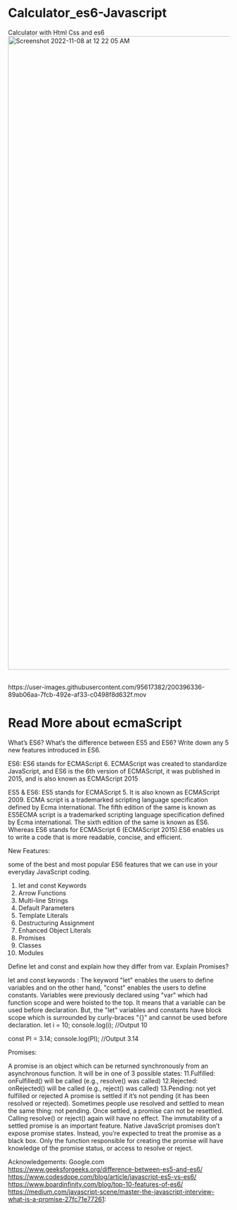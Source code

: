 # Calculator_es6-Javascript
Calculator with Html Css and es6
<br>
<img width="1440" alt="Screenshot 2022-11-08 at 12 22 05 AM" src="https://user-images.githubusercontent.com/95617382/200396386-ca107f7f-e7aa-44b2-80f7-c78f5067831b.png">

<br>
https://user-images.githubusercontent.com/95617382/200396336-89ab06aa-7fcb-492e-af33-c0498f8d632f.mov

<h1>Read More about ecmaScript</h1>
 
What’s ES6? What’s the difference between ES5 and ES6? Write
down any 5 new features introduced in ES6.
 
ES6:
ES6 stands for ECMAScript 6. ECMAScript was created to standardize JavaScript, and ES6 is the 6th version of ECMAScript, it was published in 2015, and is also known as ECMAScript 2015
 
ES5 & ES6:
ES5 stands for ECMAScript 5. It is also known as ECMAScript 2009. ECMA script is a trademarked scripting language specification defined by Ecma international. The fifth edition of the same is known as ES5ECMA script is a trademarked scripting language specification defined by Ecma international. The sixth edition of the same is known as ES6. Whereas ES6 stands for ECMAScript 6 (ECMAScript 2015).ES6 enables us to write a code that is more readable, concise, and efficient.
 
New Features:
 
some of the best and most popular ES6 features that we can use in your everyday JavaScript coding.
1. let and const Keywords
2. Arrow Functions
3. Multi-line Strings
4. Default Parameters
5. Template Literals
6. Destructuring Assignment
7. Enhanced Object Literals
8. Promises
9. Classes
10. Modules
 
Define let and const and explain how they differ from var.
Explain Promises?
 
 let and const keywords :
The keyword "let" enables the users to define variables and on the other hand, "const" enables the users to define constants. Variables were previously declared using "var" which had function scope and were hoisted to the top. It means that a variable can be used before declaration. But, the "let" variables and constants have block scope which is surrounded by curly-braces "{}" and cannot be used before declaration.
let i = 10;
console.log(i);   //Output 10
 
const PI = 3.14;
console.log(PI);  //Output 3.14
 
Promises:
 
A promise is an object which can be returned synchronously from an asynchronous function. It will be in one of 3 possible states:
11. ​​Fulfilled: onFulfilled() will be called (e.g., resolve() was called)
12. ​​Rejected: onRejected() will be called (e.g., reject() was called)
13. ​​Pending: not yet fulfilled or rejected
A promise is settled if it’s not pending (it has been resolved or rejected). Sometimes people use resolved and settled to mean the same thing: not pending.
Once settled, a promise can not be resettled. Calling resolve() or reject() again will have no effect. The immutability of a settled promise is an important feature.
Native JavaScript promises don’t expose promise states. Instead, you’re expected to treat the promise as a black box. Only the function responsible for creating the promise will have knowledge of the promise status, or access to resolve or reject.
 
Acknowledgements:
Google.com 
https://www.geeksforgeeks.org/difference-between-es5-and-es6/
https://www.codesdope.com/blog/article/javascript-es5-vs-es6/
https://www.boardinfinity.com/blog/top-10-features-of-es6/
https://medium.com/javascript-scene/master-the-javascript-interview-what-is-a-promise-27fc71e77261:
